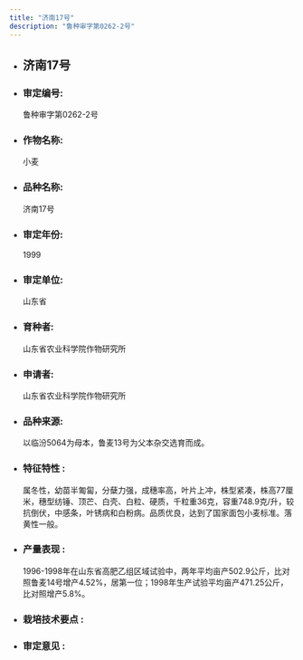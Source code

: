 ```yaml
---
title: "济南17号"
description: "鲁种审字第0262-2号"
---
```

* ## 济南17号
* ###  审定编号:  
   鲁种审字第0262-2号

*  ### 作物名称:  
   小麦

*   ###  品种名称: 
    济南17号

*   ### 审定年份: 
    1999

*   ### 审定单位:  
    山东省

*   ### 育种者:  
    山东省农业科学院作物研究所

*   ### 申请者:  
    山东省农业科学院作物研究所

*   ### 品种来源:  
    以临汾5064为母本，鲁麦13号为父本杂交选育而成。

*   ### 特征特性 : 
    属冬性，幼苗半匍匐，分蘖力强，成穗率高，叶片上冲，株型紧凑，株高77厘米，穗型纺锤、顶芒、白壳、白粒、硬质，千粒重36克，容重748.9克/升，较抗倒伏，中感条，叶锈病和白粉病。品质优良，达到了国家面包小麦标准。落黄性一般。

*   ### 产量表现 : 
    1996-1998年在山东省高肥乙组区域试验中，两年平均亩产502.9公斤，比对照鲁麦14号增产4.52%，居第一位；1998年生产试验平均亩产471.25公斤，比对照增产5.8%。

*   ### 栽培技术要点 : 
    

*   ### 审定意见 : 
    

